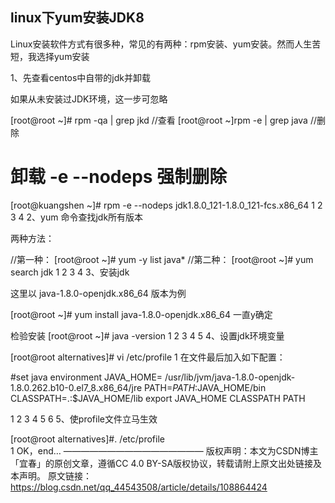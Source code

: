 ## linux下yum安装JDK8


Linux安装软件方式有很多种，常见的有两种：rpm安装、yum安装。然而人生苦短，我选择yum安装

1、先查看centos中自带的jdk并卸载

如果从未安装过JDK环境，这一步可忽略

[root@root ~]# rpm -qa | grep jkd    //查看
[root@root ~]rpm -e | grep java     //删除
# 卸载 -e --nodeps 强制删除
[root@kuangshen ~]# rpm -e --nodeps jdk1.8.0_121-1.8.0_121-fcs.x86_64
1
2
3
4
2、yum 命令查找jdk所有版本

两种方法：

//第一种：
[root@root ~]# yum -y list java*
//第二种：
[root@root ~]# yum search jdk
1
2
3
4
3、安装jdk

这里以 java-1.8.0-openjdk.x86_64 版本为例

[root@root ~]# yum install java-1.8.0-openjdk.x86_64
一直y确定

检验安装
[root@root ~]# java -version
1
2
3
4
5
4、设置jdk环境变量

[root@root alternatives]# vi /etc/profile
1
在文件最后加入如下配置：

#set java environment
JAVA_HOME= /usr/lib/jvm/java-1.8.0-openjdk-1.8.0.262.b10-0.el7_8.x86_64/jre
PATH=$PATH:$JAVA_HOME/bin
CLASSPATH=.:$JAVA_HOME/lib
export JAVA_HOME CLASSPATH PATH

1
2
3
4
5
6
5、使profile文件立马生效

[root@root alternatives]#. /etc/profile   
1
OK，end…
————————————————
版权声明：本文为CSDN博主「宜春」的原创文章，遵循CC 4.0 BY-SA版权协议，转载请附上原文出处链接及本声明。
原文链接：https://blog.csdn.net/qq_44543508/article/details/108864424